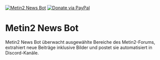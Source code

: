 [![Metin2 News Bot](https://github.com/iShenzo/metin2-news-bot/actions/workflows/main.yml/badge.svg)](https://github.com/iShenzo/metin2-news-bot/actions/workflows/main.yml)
[![Donate via PayPal](https://img.shields.io/badge/Donate-PayPal-blue?logo=paypal)](https://www.paypal.com/donate/?hosted_button_id=AESEDRTS9ULX4)

# Metin2 News Bot

Metin2 News Bot überwacht ausgewählte Bereiche des Metin2-Forums, extrahiert neue Beiträge inklusive Bilder und postet sie automatisiert in Discord-Kanäle.


